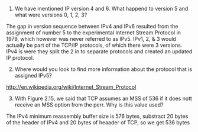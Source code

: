 1. We have mentioned IP version 4 and 6. What happend to version 5 and what were versions 0, 1, 2, 3?
  
  The gap in version sequence between IPv4 and IPv6 resulted from the assignment of number 5 to the experimental Internet Stream Protocol in 1979, which however was never referred to as IPv5.
  IPv1, 2, & 3 would actually be part of the TCP/IP protocols, of which there were 3 versions. IPv4 is were they split the 2 in to separate protocols and created an updated IP protocol.

2. Where would you look to find more information about the protocol that is assigned IPv5?
  
  http://en.wikipedia.org/wiki/Internet_Stream_Protocol

3. With Figure 2.15, we said that TCP assumes an MSS of 536 if it does nott receive an MSS option from the perr. Why is this value used?
  
  The IPv4 minimum reassembly buffer size is 576 bytes, substract 20 bytes of the header of IPv4 and 20 bytes of heaader of TCP, so we get 536 bytes



